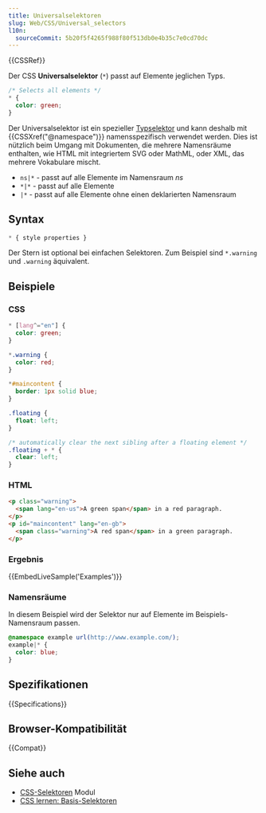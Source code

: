 ```yaml
---
title: Universalselektoren
slug: Web/CSS/Universal_selectors
l10n:
  sourceCommit: 5b20f5f4265f988f80f513db0e4b35c7e0cd70dc
---
```


{{CSSRef}}

Der CSS **Universalselektor** (`*`) passt auf Elemente jeglichen Typs.

```css
/* Selects all elements */
* {
  color: green;
}
```

Der Universalselektor ist ein spezieller [Typselektor](/de/docs/Web/CSS/Type_selectors) und kann deshalb mit {{CSSXref("@namespace")}} namensspezifisch verwendet werden. Dies ist nützlich beim Umgang mit Dokumenten, die mehrere Namensräume enthalten, wie HTML mit integriertem SVG oder MathML, oder XML, das mehrere Vokabulare mischt.

- `ns|*` - passt auf alle Elemente im Namensraum _ns_
- `*|*` - passt auf alle Elemente
- `|*` - passt auf alle Elemente ohne einen deklarierten Namensraum

## Syntax

```css
* { style properties }
```

Der Stern ist optional bei einfachen Selektoren. Zum Beispiel sind `*.warning` und `.warning` äquivalent.

## Beispiele

### CSS

```css
* [lang^="en"] {
  color: green;
}

*.warning {
  color: red;
}

*#maincontent {
  border: 1px solid blue;
}

.floating {
  float: left;
}

/* automatically clear the next sibling after a floating element */
.floating + * {
  clear: left;
}
```

### HTML

```html
<p class="warning">
  <span lang="en-us">A green span</span> in a red paragraph.
</p>
<p id="maincontent" lang="en-gb">
  <span class="warning">A red span</span> in a green paragraph.
</p>
```

### Ergebnis

{{EmbedLiveSample('Examples')}}

### Namensräume

In diesem Beispiel wird der Selektor nur auf Elemente im Beispiels-Namensraum passen.

```css
@namespace example url(http://www.example.com/);
example|* {
  color: blue;
}
```

## Spezifikationen

{{Specifications}}

## Browser-Kompatibilität

{{Compat}}

## Siehe auch

- [CSS-Selektoren](/de/docs/Web/CSS/CSS_selectors) Modul
- [CSS lernen: Basis-Selektoren](/de/docs/Learn_web_development/Core/Styling_basics/Basic_selectors)
